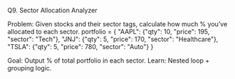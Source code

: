 Q9. Sector Allocation Analyzer

Problem:
Given stocks and their sector tags, calculate how much % you’ve allocated to each sector.
portfolio = {
    "AAPL": {"qty": 10, "price": 195, "sector": "Tech"},
    "JNJ": {"qty": 5, "price": 170, "sector": "Healthcare"},
    "TSLA": {"qty": 5, "price": 780, "sector": "Auto"}
}

Goal: Output % of total portfolio in each sector.
Learn: Nested loop + grouping logic.